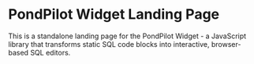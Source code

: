 # PondPilot Widget Landing Page

This is a standalone landing page for the PondPilot Widget - a JavaScript library that transforms static SQL code blocks into interactive, browser-based SQL editors.
